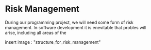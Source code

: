 # Risk Management

During our programming project, we will need some form of risk management. In software development it is enevitable that probles will arise, including all areas of the 

insert image : "structure_for_risk_management"

